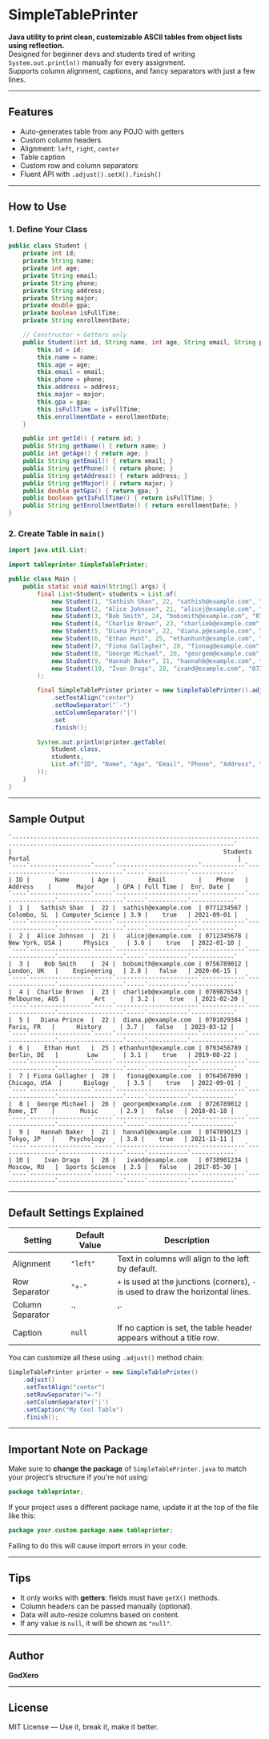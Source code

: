 # SimpleTablePrinter

**Java utility to print clean, customizable ASCII tables from object lists using reflection.**  
Designed for beginner devs and students tired of writing `System.out.println()` manually for every assignment.  
Supports column alignment, captions, and fancy separators with just a few lines.

---

## Features

- Auto-generates table from any POJO with getters
- Custom column headers
- Alignment: `left`, `right`, `center`
- Table caption
- Custom row and column separators
- Fluent API with `.adjust().setX().finish()`

---

## How to Use

### 1. Define Your Class

```java
public class Student {
    private int id;
    private String name;
    private int age;
    private String email;
    private String phone;
    private String address;
    private String major;
    private double gpa;
    private boolean isFullTime;
    private String enrollmentDate;

    // Constructor + Getters only
    public Student(int id, String name, int age, String email, String phone, String address, String major, double gpa, boolean isFullTime, String enrollmentDate) {
        this.id = id;
        this.name = name;
        this.age = age;
        this.email = email;
        this.phone = phone;
        this.address = address;
        this.major = major;
        this.gpa = gpa;
        this.isFullTime = isFullTime;
        this.enrollmentDate = enrollmentDate;
    }

    public int getId() { return id; }
    public String getName() { return name; }
    public int getAge() { return age; }
    public String getEmail() { return email; }
    public String getPhone() { return phone; }
    public String getAddress() { return address; }
    public String getMajor() { return major; }
    public double getGpa() { return gpa; }
    public boolean getIsFullTime() { return isFullTime; }
    public String getEnrollmentDate() { return enrollmentDate; }
}
````

### 2. Create Table in `main()`

```java
import java.util.List;

import tableprinter.SimpleTablePrinter;

public class Main {
    public static void main(String[] args) {
        final List<Student> students = List.of(
            new Student(1, "Sathish Shan", 22, "sathish@example.com", "0771234567", "Colombo, SL", "Computer Science", 3.9, true, "2021-09-01"),
            new Student(2, "Alice Johnson", 21, "alicej@example.com", "0712345678", "New York, USA", "Physics", 3.6, true, "2022-01-10"),
            new Student(3, "Bob Smith", 24, "bobsmith@example.com", "0756789012", "London, UK", "Engineering", 2.8, false, "2020-06-15"),
            new Student(4, "Charlie Brown", 23, "charlieb@example.com", "0789876543", "Melbourne, AUS", "Art", 3.2, true, "2021-02-20"),
            new Student(5, "Diana Prince", 22, "diana.p@example.com", "0701029384", "Paris, FR", "History", 3.7, false, "2023-03-12"),
            new Student(6, "Ethan Hunt", 25, "ethanhunt@example.com", "0793456789", "Berlin, DE", "Law", 3.1, true, "2019-08-22"),
            new Student(7, "Fiona Gallagher", 20, "fionag@example.com", "0764567890", "Chicago, USA", "Biology", 3.5, true, "2022-09-01"),
            new Student(8, "George Michael", 26, "georgem@example.com", "0726789012", "Rome, IT", "Music", 2.9, false, "2018-01-18"),
            new Student(9, "Hannah Baker", 21, "hannahb@example.com", "0747890123", "Tokyo, JP", "Psychology", 3.8, true, "2021-11-11"),
            new Student(10, "Ivan Drago", 28, "ivand@example.com", "0738901234", "Moscow, RU", "Sports Science", 2.5, false, "2017-05-30")
        );

        final SimpleTablePrinter printer = new SimpleTablePrinter().adjust()
            .setTextAlign("center")
            .setRowSeparator("`-")
            .setColumnSeparator('|')
            .set
            .finish();

        System.out.println(printer.getTable(
            Student.class,
            students,
            List.of("ID", "Name", "Age", "Email", "Phone", "Address", "Major", "GPA", "Full Time", "Enr. Date")
        ));
    }
}
```

---

## Sample Output

```plaintext
`------------------------------------------------------------------------------------------------------------------------------------`
|                                                           Students Portal                                                          |
`----`-----------------`-----`-----------------------`------------`----------------`------------------`-----`-----------`------------`
| ID |       Name      | Age |         Email         |    Phone   |     Address    |       Major      | GPA | Full Time |  Enr. Date |
`----`-----------------`-----`-----------------------`------------`----------------`------------------`-----`-----------`------------`
|  1 |   Sathish Shan  |  22 |  sathish@example.com  | 0771234567 |   Colombo, SL  | Computer Science | 3.9 |    true   | 2021-09-01 |
`----`-----------------`-----`-----------------------`------------`----------------`------------------`-----`-----------`------------`
|  2 |  Alice Johnson  |  21 |   alicej@example.com  | 0712345678 |  New York, USA |      Physics     | 3.6 |    true   | 2022-01-10 |
`----`-----------------`-----`-----------------------`------------`----------------`------------------`-----`-----------`------------`
|  3 |    Bob Smith    |  24 |  bobsmith@example.com | 0756789012 |   London, UK   |    Engineering   | 2.8 |   false   | 2020-06-15 |
`----`-----------------`-----`-----------------------`------------`----------------`------------------`-----`-----------`------------`
|  4 |  Charlie Brown  |  23 |  charlieb@example.com | 0789876543 | Melbourne, AUS |        Art       | 3.2 |    true   | 2021-02-20 |
`----`-----------------`-----`-----------------------`------------`----------------`------------------`-----`-----------`------------`
|  5 |   Diana Prince  |  22 |  diana.p@example.com  | 0701029384 |    Paris, FR   |      History     | 3.7 |   false   | 2023-03-12 |
`----`-----------------`-----`-----------------------`------------`----------------`------------------`-----`-----------`------------`
|  6 |    Ethan Hunt   |  25 | ethanhunt@example.com | 0793456789 |   Berlin, DE   |        Law       | 3.1 |    true   | 2019-08-22 |
`----`-----------------`-----`-----------------------`------------`----------------`------------------`-----`-----------`------------`
|  7 | Fiona Gallagher |  20 |   fionag@example.com  | 0764567890 |  Chicago, USA  |      Biology     | 3.5 |    true   | 2022-09-01 |
`----`-----------------`-----`-----------------------`------------`----------------`------------------`-----`-----------`------------`
|  8 |  George Michael |  26 |  georgem@example.com  | 0726789012 |    Rome, IT    |       Music      | 2.9 |   false   | 2018-01-18 |
`----`-----------------`-----`-----------------------`------------`----------------`------------------`-----`-----------`------------`
|  9 |   Hannah Baker  |  21 |  hannahb@example.com  | 0747890123 |    Tokyo, JP   |    Psychology    | 3.8 |    true   | 2021-11-11 |
`----`-----------------`-----`-----------------------`------------`----------------`------------------`-----`-----------`------------`
| 10 |    Ivan Drago   |  28 |   ivand@example.com   | 0738901234 |   Moscow, RU   |  Sports Science  | 2.5 |   false   | 2017-05-30 |
`----`-----------------`-----`-----------------------`------------`----------------`------------------`-----`-----------`------------`
```

---

## Default Settings Explained

| Setting          | Default Value  | Description                                                                       |
|------------------|----------------|-----------------------------------------------------------------------------------|
| Alignment        | `"left"`       | Text in columns will align to the left by default.                                |
| Row Separator    | `"+-"`         | `+` is used at the junctions (corners), `-` is used to draw the horizontal lines. |
| Column Separator | `'|'`          | Used to separate columns vertically.                                              |
| Caption          | `null`         | If no caption is set, the table header appears without a title row.               |

You can customize all these using `.adjust()` method chain:

```java
SimpleTablePrinter printer = new SimpleTablePrinter()
    .adjust()
    .setTextAlign("center")
    .setRowSeparator("=-")
    .setColumnSeparator('|')
    .setCaption("My Cool Table")
    .finish();
```

---

## Important Note on Package

Make sure to **change the package** of `SimpleTablePrinter.java` to match your project’s structure if you're not using:

```java
package tableprinter;
```

If your project uses a different package name, update it at the top of the file like this:

```java
package your.custom.package.name.tableprinter;
```

Failing to do this will cause import errors in your code.

---

## Tips

* It only works with **getters**: fields must have `getX()` methods.
* Column headers can be passed manually (optional).
* Data will auto-resize columns based on content.
* If any value is `null`, it will be shown as `"null"`.

---

## Author

**GodXero**

---

## License

MIT License — Use it, break it, make it better.
